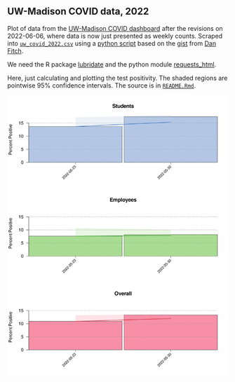 ## UW-Madison COVID data, 2022

Plot of data from the [UW-Madison COVID
dashboard](https://covidresponse.wisc.edu/dashboard/)
after the revisions on 2022-06-06, where data is now just presented as
weekly counts.
Scraped into [`uw_covid_2022.csv`](uw_covid_2022.csv) using a
[python script](https://github.com/kbroman/UWCovid2022/blob/main/scrape_data.py)
based on the
[gist](https://gist.github.com/dgfitch/b6ca1cc61b4795e698cefdf672a90f23)
from [Dan Fitch](https://github.com/dgfitch).

We need the R package [lubridate](https://lubridate.tidyverse.org) and
the python module [requests_html](https://pypi.org/project/requests-html/).

Here, just calculating and plotting the test positivity.
The shaded regions are pointwise 95% confidence intervals.
The source is in [`README.Rmd`](https://github.com/kbroman/UWCovid2021/blob/main/README.Rmd).








![plot of chunk bar_plots](bar_plots-1.svg)
